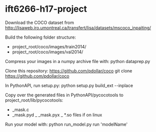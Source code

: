 # ift6266-h17-project

Download the COCO dataset from 
http://lisaweb.iro.umontreal.ca/transfert/lisa/datasets/mscoco_inpaiting/

Build the following folder structure:
- project_root/coco/images/train2014/<images>
- project_root/coco/images/val2014/<images>

Compress your images in a numpy archive file with:
python dataprep.py

Clone this repository: https://github.com/pdollar/coco
git clone https://github.com/pdollar/coco

In PythonAPI, run setup.py:
python setup.py build_ext --inplace

Copy over the generated files in PythonAPI/pycocotools to project_root/lib/pycocotools:
- _mask.c
- _mask.pyd
_ _mask.pyx
_ *.so files if on linux

Run your model with:
python run_model.py run 'modelName'